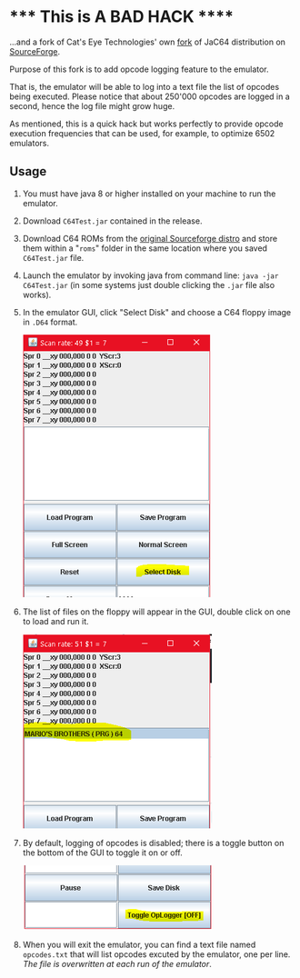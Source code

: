 # *** This is A BAD HACK ****

...and a fork of Cat's Eye Technologies' own [fork](https://github.com/catseye/JaC64) of JaC64 distribution on [SourceForge](https://sourceforge.net/p/jac64/).

Purpose of this fork is to add opcode logging feature to the emulator.

That is, the emulator will be able to log into a text file the list of opcodes being executed.
Please notice that about 250'000 opcodes are logged in a second, hence the log file might grow huge.

As mentioned, this is a quick hack but works perfectly to provide opcode execution frequencies that can be used, for example, to optimize 6502 emulators.

## Usage

1. You must have java 8 or higher installed on your machine to run the emulator.
2. Download `C64Test.jar` contained in the release.
3. Download C64 ROMs from the [original Sourceforge distro](https://sourceforge.net/p/jac64/code/HEAD/tree/roms/) and store them within a "`roms`" folder in the same location where you saved `C64Test.jar` file.
4. Launch the emulator by invoking java from command line: `java -jar C64Test.jar` (in some systems just double clicking the `.jar` file also works).
5. In the emulator GUI, click "Select Disk" and choose a C64 floppy image in `.D64` format.

   !["Select Disk" button](./screenshots/01.PNG)
   
6. The list of files on the floppy will appear in the GUI, double click on one to load and run it.
   
   ![File list](./screenshots/02.PNG)
   
7. By default, logging of opcodes is disabled; there is a toggle button on the bottom of the GUI to toggle it on or off.
   
   !["Toggle OpLogger" button](./screenshots/03.PNG)
   
8. When you will exit the emulator, you can find a text file named `opcodes.txt` that will list opcodes excuted by the emulator, one per line.
*The file is overwritten at each run of the emulator*.

